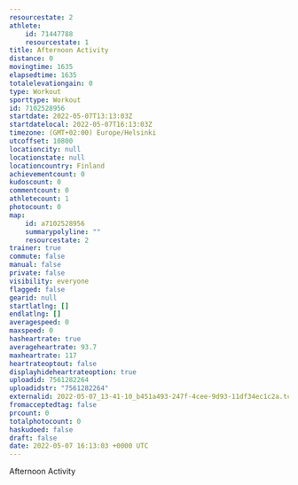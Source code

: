 ```yaml
---
resourcestate: 2
athlete:
    id: 71447788
    resourcestate: 1
title: Afternoon Activity
distance: 0
movingtime: 1635
elapsedtime: 1635
totalelevationgain: 0
type: Workout
sporttype: Workout
id: 7102528956
startdate: 2022-05-07T13:13:03Z
startdatelocal: 2022-05-07T16:13:03Z
timezone: (GMT+02:00) Europe/Helsinki
utcoffset: 10800
locationcity: null
locationstate: null
locationcountry: Finland
achievementcount: 0
kudoscount: 0
commentcount: 0
athletecount: 1
photocount: 0
map:
    id: a7102528956
    summarypolyline: ""
    resourcestate: 2
trainer: true
commute: false
manual: false
private: false
visibility: everyone
flagged: false
gearid: null
startlatlng: []
endlatlng: []
averagespeed: 0
maxspeed: 0
hasheartrate: true
averageheartrate: 93.7
maxheartrate: 117
heartrateoptout: false
displayhideheartrateoption: true
uploadid: 7561282264
uploadidstr: "7561282264"
externalid: 2022-05-07_13-41-10_b451a493-247f-4cee-9d93-11df34ec1c2a.tcx
fromacceptedtag: false
prcount: 0
totalphotocount: 0
haskudoed: false
draft: false
date: 2022-05-07 16:13:03 +0000 UTC
---
```

Afternoon Activity